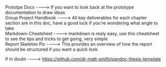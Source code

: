 Prototpe Docs ----> If you want to look back at the prototype documentation to draw ideas   
Group Project Handbook ----> All key deliverables for each chapter section are in this doc, have a good luck if you're wondering what angle to take   
Markdown-Cheatsheet ----> markdown is realy easy, use this cheatsheet to see the tips and tricks to get going, very simple   
Report Skeleton Pic ----> This provides an overview of how the report should be structured if you want a quick look   

If in doubt ----> https://github.com/dr-matt-smith/pandoc-thesis-template   